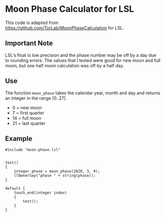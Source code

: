 # Moon Phase Calculator for LSL

This code is adapted from 
https://github.com/TorLab/MoonPhaseCalculation
for LSL. 

## Important Note

LSL's float is low precision and the phase number may be off by a day
due to rounding errors.
The values that I tested were good for new moon and full moon, 
but one half moon calculation was off by a half day.

## Use

The function `moon_phase` takes 
the calendar year, month and day
and returns an integer in the range [0..27].

* 0 = new moon
* 7 = first quarter
* 14 = full moon
* 21 = last quarter


## Example

```lsl
#include "moon-phase.lsl" 


test()
{
    integer phase = moon_phase(2020, 3, 9);
    llOwnerSay("phase " + string(phase));
}

default {
    touch_end(integer index)
    {
        test();
    }
}
```
